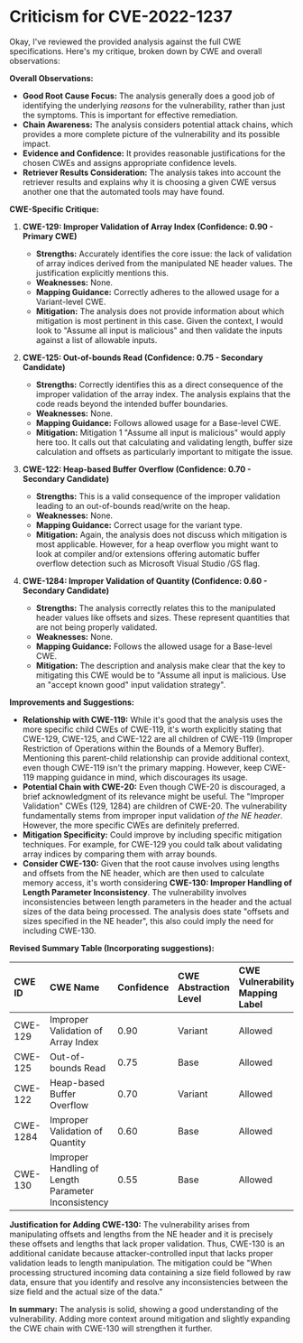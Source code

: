 # Criticism for CVE-2022-1237

Okay, I've reviewed the provided analysis against the full CWE specifications. Here's my critique, broken down by CWE and overall observations:

**Overall Observations:**

*   **Good Root Cause Focus:** The analysis generally does a good job of identifying the underlying *reasons* for the vulnerability, rather than just the symptoms. This is important for effective remediation.
*   **Chain Awareness:** The analysis considers potential attack chains, which provides a more complete picture of the vulnerability and its possible impact.
*   **Evidence and Confidence:** It provides reasonable justifications for the chosen CWEs and assigns appropriate confidence levels.
*   **Retriever Results Consideration:** The analysis takes into account the retriever results and explains why it is choosing a given CWE versus another one that the automated tools may have found.

**CWE-Specific Critique:**

1.  **CWE-129: Improper Validation of Array Index (Confidence: 0.90 - Primary CWE)**

    *   **Strengths:** Accurately identifies the core issue: the lack of validation of array indices derived from the manipulated NE header values. The justification explicitly mentions this.
    *   **Weaknesses:** None.
    *   **Mapping Guidance:** Correctly adheres to the allowed usage for a Variant-level CWE.
    *   **Mitigation:**  The analysis does not provide information about which mitigation is most pertinent in this case. Given the context, I would look to "Assume all input is malicious" and then validate the inputs against a list of allowable inputs.

2.  **CWE-125: Out-of-bounds Read (Confidence: 0.75 - Secondary Candidate)**

    *   **Strengths:** Correctly identifies this as a direct consequence of the improper validation of the array index. The analysis explains that the code reads beyond the intended buffer boundaries.
    *   **Weaknesses:** None.
    *   **Mapping Guidance:** Follows allowed usage for a Base-level CWE.
    *   **Mitigation:** Mitigation 1 "Assume all input is malicious" would apply here too. It calls out that calculating and validating length, buffer size calculation and offsets as particularly important to mitigate the issue.

3.  **CWE-122: Heap-based Buffer Overflow (Confidence: 0.70 - Secondary Candidate)**

    *   **Strengths:** This is a valid consequence of the improper validation leading to an out-of-bounds read/write on the heap.
    *   **Weaknesses:** None.
    *   **Mapping Guidance:** Correct usage for the variant type.
    *   **Mitigation:** Again, the analysis does not discuss which mitigation is most applicable. However, for a heap overflow you might want to look at compiler and/or extensions offering automatic buffer overflow detection such as Microsoft Visual Studio /GS flag.

4.  **CWE-1284: Improper Validation of Quantity (Confidence: 0.60 - Secondary Candidate)**

    *   **Strengths:**  The analysis correctly relates this to the manipulated header values like offsets and sizes. These represent quantities that are not being properly validated.
    *   **Weaknesses:** None.
    *   **Mapping Guidance:** Follows the allowed usage for a Base-level CWE.
    *   **Mitigation:** The description and analysis make clear that the key to mitigating this CWE would be to "Assume all input is malicious. Use an "accept known good" input validation strategy".

**Improvements and Suggestions:**

*   **Relationship with CWE-119:** While it's good that the analysis uses the more specific child CWEs of CWE-119, it's worth explicitly stating that CWE-129, CWE-125, and CWE-122 are all children of CWE-119 (Improper Restriction of Operations within the Bounds of a Memory Buffer). Mentioning this parent-child relationship can provide additional context, even though CWE-119 isn't the primary mapping. However, keep CWE-119 mapping guidance in mind, which discourages its usage.
*   **Potential Chain with CWE-20:** Even though CWE-20 is discouraged, a brief acknowledgment of its relevance might be useful.  The "Improper Validation" CWEs (129, 1284) are children of CWE-20. The vulnerability fundamentally stems from improper input validation *of the NE header*. However, the more specific CWEs are definitely preferred.
*   **Mitigation Specificity:** Could improve by including specific mitigation techniques. For example, for CWE-129 you could talk about validating array indices by comparing them with array bounds.
*   **Consider CWE-130:** Given that the root cause involves using lengths and offsets from the NE header, which are then used to calculate memory access, it's worth considering **CWE-130: Improper Handling of Length Parameter Inconsistency**. The vulnerability involves inconsistencies between length parameters in the header and the actual sizes of the data being processed. The analysis does state "offsets and sizes specified in the NE header", this also could imply the need for including CWE-130.

**Revised Summary Table (Incorporating suggestions):**

| CWE ID    | CWE Name                               | Confidence | CWE Abstraction Level | CWE Vulnerability Mapping Label | CWE-Vulnerability Mapping Notes |
| :--------- | :------------------------------------- | :--------- | :-------------------- | :------------------------------ | :------------------------------ |
| CWE-129     | Improper Validation of Array Index     | 0.90       | Variant               | Allowed                         | Primary CWE                     |
| CWE-125     | Out-of-bounds Read                     | 0.75       | Base                  | Allowed                         | Secondary Candidate             |
| CWE-122     | Heap-based Buffer Overflow             | 0.70       | Variant               | Allowed                         | Secondary Candidate             |
| CWE-1284     | Improper Validation of Quantity      | 0.60       | Base                  | Allowed                         | Secondary Candidate             |
| CWE-130     | Improper Handling of Length Parameter Inconsistency | 0.55    | Base                   | Allowed                | Additional Candidate          |

**Justification for Adding CWE-130:**
The vulnerability arises from manipulating offsets and lengths from the NE header and it is precisely these offsets and lengths that lack proper validation. Thus, CWE-130 is an additional canidate because attacker-controlled input that lacks proper validation leads to length manipulation. The mitigation could be "When processing structured incoming data containing a size field followed by raw data, ensure that you identify and resolve any inconsistencies between the size field and the actual size of the data."

**In summary:** The analysis is solid, showing a good understanding of the vulnerability. Adding more context around mitigation and slightly expanding the CWE chain with CWE-130 will strengthen it further.
